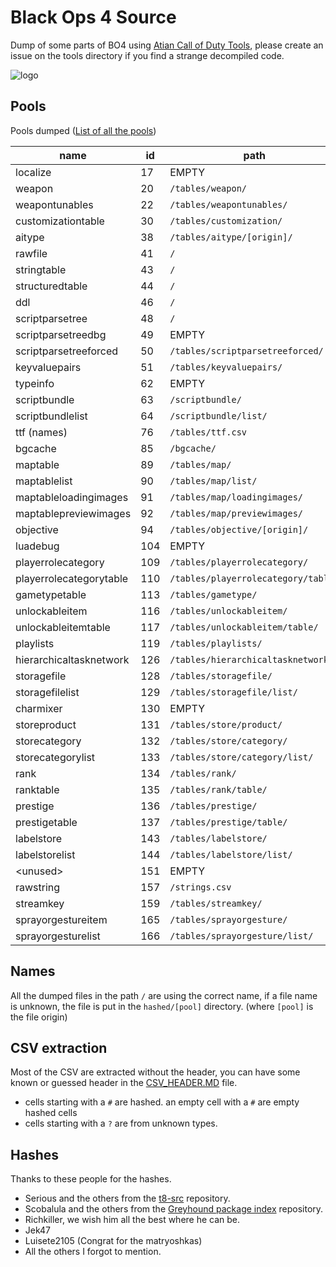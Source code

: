 # Black Ops 4 Source

Dump of some parts of BO4 using [Atian Call of Duty Tools](https://github.com/ate47/atian-cod-tools), please create an issue on the tools directory if you find a strange decompiled code.

![logo](logo.png)

## Pools

Pools dumped ([List of all the pools](https://github.com/ate47/t8-atian-menu/blob/master/docs/notes/xassetpools.csv))

| name                    | id  |        path                         |
|-------------------------|-----|-------------------------------------|
| localize                | 17  | EMPTY                               |
| weapon                  | 20  | `/tables/weapon/`                   |
| weapontunables          | 22  | `/tables/weapontunables/`           |
| customizationtable      | 30  | `/tables/customization/`            |
| aitype                  | 38  | `/tables/aitype/[origin]/`          |
| rawfile                 | 41  | `/`                                 |
| stringtable             | 43  | `/`                                 |
| structuredtable         | 44  | `/`                                 |
| ddl                     | 46  | `/`                                 |
| scriptparsetree         | 48  | `/`                                 |
| scriptparsetreedbg      | 49  | EMPTY                               |
| scriptparsetreeforced   | 50  | `/tables/scriptparsetreeforced/`    |
| keyvaluepairs           | 51  | `/tables/keyvaluepairs/`            |
| typeinfo                | 62  | EMPTY                               |
| scriptbundle            | 63  | `/scriptbundle/`                    |
| scriptbundlelist        | 64  | `/scriptbundle/list/`               |
| ttf (names)             | 76  | `/tables/ttf.csv`                   |
| bgcache                 | 85  | `/bgcache/`                         |
| maptable                | 89  | `/tables/map/`                      |
| maptablelist            | 90  | `/tables/map/list/`                 |
| maptableloadingimages   | 91  | `/tables/map/loadingimages/`        |
| maptablepreviewimages   | 92  | `/tables/map/previewimages/`        |
| objective               | 94  | `/tables/objective/[origin]/`       |
| luadebug                | 104 | EMPTY                               |
| playerrolecategory      | 109 | `/tables/playerrolecategory/`       |
| playerrolecategorytable | 110 | `/tables/playerrolecategory/table/` |
| gametypetable           | 113 | `/tables/gametype/`                 |
| unlockableitem          | 116 | `/tables/unlockableitem/`           |
| unlockableitemtable     | 117 | `/tables/unlockableitem/table/`     |
| playlists               | 119 | `/tables/playlists/`                |
| hierarchicaltasknetwork | 126 | `/tables/hierarchicaltasknetwork/`  |
| storagefile             | 128 | `/tables/storagefile/`              |
| storagefilelist         | 129 | `/tables/storagefile/list/`         |
| charmixer               | 130 | EMPTY                               |
| storeproduct            | 131 | `/tables/store/product/`            |
| storecategory           | 132 | `/tables/store/category/`           |
| storecategorylist       | 133 | `/tables/store/category/list/`      |
| rank                    | 134 | `/tables/rank/`                     |
| ranktable               | 135 | `/tables/rank/table/`               |
| prestige                | 136 | `/tables/prestige/`                 |
| prestigetable           | 137 | `/tables/prestige/table/`           |
| labelstore              | 143 | `/tables/labelstore/`               |
| labelstorelist          | 144 | `/tables/labelstore/list/`          |
| \<unused\>              | 151 | EMPTY                               |
| rawstring               | 157 | `/strings.csv`                      |
| streamkey               | 159 | `/tables/streamkey/`                |
| sprayorgestureitem      | 165 | `/tables/sprayorgesture/`           |
| sprayorgesturelist      | 166 | `/tables/sprayorgesture/list/`      |

## Names

All the dumped files in the path `/` are using the correct name, if a file name is unknown, the file is put in the `hashed/[pool]` directory. (where `[pool]` is the file origin)

## CSV extraction

Most of the CSV are extracted without the header, you can have some known or guessed header in the [CSV_HEADER.MD](CSV_HEADER.MD) file.

- cells starting with a `#` are hashed. an empty cell with a `#` are empty hashed cells
- cells starting with a `?` are from unknown types.

## Hashes

Thanks to these people for the hashes.

- Serious and the others from the [t8-src](https://github.com/shiversoftdev/t8-src) repository.
- Scobalula and the others from the [Greyhound package index](https://github.com/Scobalula/GreyhoundPackageIndex) repository.
- Richkiller, we wish him all the best where he can be.
- Jek47
- Luisete2105 (Congrat for the matryoshkas)
- All the others I forgot to mention.
